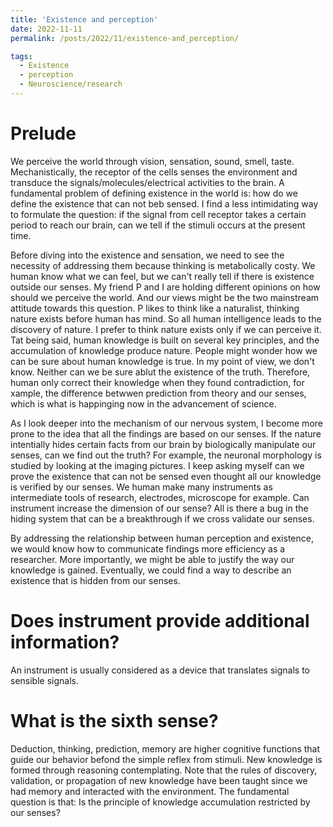 ```yaml
---
title: 'Existence and perception'
date: 2022-11-11
permalink: /posts/2022/11/existence-and_perception/

tags:
  - Existence
  - perception
  - Neuroscience/research
---
```

# Prelude
We perceive the world through vision, sensation, sound, smell, taste. Mechanistically, the receptor of the cells senses the environment and transduce the signals/molecules/electrical activities to the brain. A fundamental problem of defining existence in the world is: how do we define the existence that can not beb sensed. I find a less intimidating way to formulate the question: if the signal from cell receptor takes a certain period to reach our brain, can we tell if the stimuli occurs at the present time.

Before diving into the existence and sensation, we need to see the necessity of addressing them because thinking is metabolically costy. We human know what we can feel, but we can't really tell if there is existence outside our senses. My friend P and I are holding different opinions on how should we perceive the world. And our views might be the two mainstream attitude towards this question. P likes to think like a naturalist, thinking nature exists before human has mind. So all human intelligence leads to the discovery of nature. I prefer to think nature exists only if we can perceive it. Tat being said, human knowledge is built on several key principles, and the accumulation of knowledge produce nature. People might wonder how we can be sure about human knowledge is true. In my point of view, we don't know. Neither can we be sure ablut the existence of the truth. Therefore, human only correct their knowledge when they found contradiction, for xample, the difference betwwen prediction from theory and our senses, which is what is happinging now in the advancement of science.

As I look deeper into the mechanism of our nervous system, I become more prone to the idea that all the findings are based on our senses. If the nature intentially hides certain facts from our brain by biologically manipulate our senses, can we find out the truth? For example, the neuronal morphology is studied by looking at the imaging pictures. I keep asking myself can we prove the existence that can not be sensed even thought all our knowledge is verified by our senses. We human make many instruments as intermediate tools of research, electrodes, microscope for example. Can instrument increase the dimension of our sense? All is there a bug in the hiding system that can be a breakthrough if we cross validate our senses.

By addressing the relationship between human perception and existence, we would know how to communicate findings more efficiency as a researcher. More importantly, we might be able to justify the way our knowledge is gained. Eventually, we could find a way to describe an existence that is hidden from our senses.

# Does instrument provide additional information?
An instrument is usually considered as a device that translates signals to sensible signals. 

# What is the sixth sense?
Deduction, thinking, prediction, memory are higher cognitive functions that guide our behavior befond the simple reflex from stimuli. New knowledge is formed through reasoning contemplating. Note that the rules of discovery, validation, or propagation of new knowledge have been taught since we had memory and interacted with the environment. The fundamental question is that: Is the principle of knowledge accumulation restricted by our senses?



